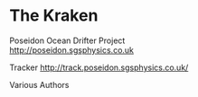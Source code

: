 The Kraken
==========
Poseidon Ocean Drifter Project  
http://poseidon.sgsphysics.co.uk

Tracker
http://track.poseidon.sgsphysics.co.uk/

Various Authors
